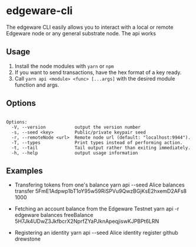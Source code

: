 # edgeware-cli

The edgeware CLI easily allows you to interact with a local or remote Edgeware node or any general substrate node. The api works 

## Usage
1. Install the node modules with `yarn` or `npm`
2. If you want to send transactions, have the hex format of a key ready.
3. Call `yarn api <module> <func> [...args]` with the desired module function and args.

## Options
```

Options:
  -V, --version           output the version number
  -s, --seed <key>        Public/private keypair seed
  -r, --remoteNode <url>  Remote node url (default: "localhost:9944").
  -T, --types             Print types instead of performing action.
  -t, --tail              Tail output rather than exiting immediately.
  -h, --help              output usage information
```

## Examples
- Transfering tokens from one's balance
yarn api --seed Alice balances transfer 5FmE1Adpwp1bT1oY95w59RiSPVu9QwzBGjKsE2hxemD2AFs8 1000

- Fetching an account balance from the Edgeware Testnet
yarn api -r edgeware balances freeBalance 5H7Jk4UDwZ3JkfbcrX2NprfZYaPJknApeqjiswKJPBPt6LRN

- Registering an identity
yarn api --seed Alice identity register github drewstone
